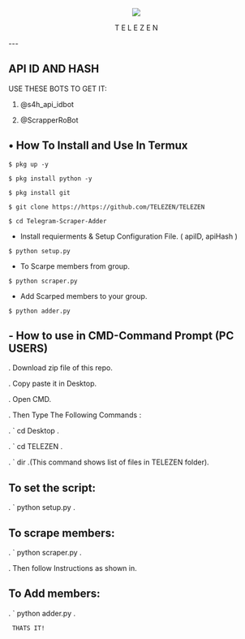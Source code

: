 <p align="center">
<img src="https://telegra.ph/file/08a71b67ed0a19c251254.jpg">
</p>

<p align="center">
T E L E Z E N
</p>
---


## API ID AND HASH
   USE THESE BOTS TO GET IT:
   
   1) @s4h_api_idbot

   2) @ScrapperRoBot


## • How To Install and Use In Termux

`$ pkg up -y`

`$ pkg install python -y`

`$ pkg install git`

`$ git clone https://https://github.com/TELEZEN/TELEZEN`

`$ cd Telegram-Scraper-Adder`

* Install requierments & Setup Configuration File. ( apiID, apiHash )

`$ python setup.py`

* To Scarpe members from group.

`$ python scraper.py`

* Add Scarped members to your group. 

`$ python adder.py`

## - How to use in CMD-Command Prompt (PC USERS)

 . Download zip file of this repo.
 
 . Copy paste it in Desktop.
 
 . Open CMD.
 
 . Then Type The Following Commands :
 
 . ` cd Desktop .
 
 . ` cd TELEZEN .
 
 . ` dir .(This command shows list of files in TELEZEN folder).
 
 ## To set the script:
 
 . ` python setup.py .
 
 ## To scrape members:
 
 . ` python scraper.py .
 
 . Then follow Instructions as shown in.
 
 ## To Add members:
 
 . ` python adder.py .
 
     THATS IT!
